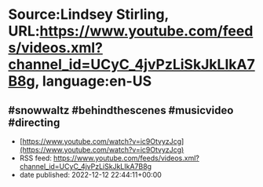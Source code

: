 # Source:Lindsey Stirling, URL:https://www.youtube.com/feeds/videos.xml?channel_id=UCyC_4jvPzLiSkJkLIkA7B8g, language:en-US

## #snowwaltz #behindthescenes #musicvideo #directing
 - [https://www.youtube.com/watch?v=ic9OtvyzJcg](https://www.youtube.com/watch?v=ic9OtvyzJcg)
 - RSS feed: https://www.youtube.com/feeds/videos.xml?channel_id=UCyC_4jvPzLiSkJkLIkA7B8g
 - date published: 2022-12-12 22:44:11+00:00



